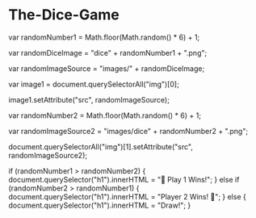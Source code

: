 # The-Dice-Game

var randomNumber1 = Math.floor(Math.random() * 6) + 1;

var randomDiceImage = "dice" + randomNumber1 + ".png";

var randomImageSource = "images/" + randomDiceImage;

var image1 = document.querySelectorAll("img")[0];

image1.setAttribute("src", randomImageSource);

var randomNumber2 = Math.floor(Math.random() * 6) + 1;

var randomImageSource2 = "images/dice" + randomNumber2 + ".png";

document.querySelectorAll("img")[1].setAttribute("src", randomImageSource2);

if (randomNumber1 > randomNumber2) {
    document.querySelector("h1").innerHTML = "🚩 Play 1 Wins!";
  }
  else if (randomNumber2 > randomNumber1) {
    document.querySelector("h1").innerHTML = "Player 2 Wins! 🚩";
  }
  else {
    document.querySelector("h1").innerHTML = "Draw!";
  }

